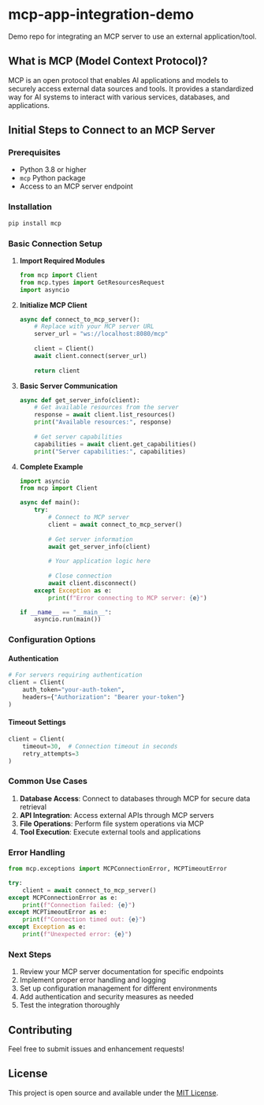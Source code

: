 # mcp-app-integration-demo

Demo repo for integrating an MCP server to use an external application/tool.

## What is MCP (Model Context Protocol)?

MCP is an open protocol that enables AI applications and models to securely access external data sources and tools. It provides a standardized way for AI systems to interact with various services, databases, and applications.

## Initial Steps to Connect to an MCP Server

### Prerequisites

- Python 3.8 or higher
- `mcp` Python package
- Access to an MCP server endpoint

### Installation

```bash
pip install mcp
```

### Basic Connection Setup

1. **Import Required Modules**
   ```python
   from mcp import Client
   from mcp.types import GetResourcesRequest
   import asyncio
   ```

2. **Initialize MCP Client**
   ```python
   async def connect_to_mcp_server():
       # Replace with your MCP server URL
       server_url = "ws://localhost:8080/mcp"
       
       client = Client()
       await client.connect(server_url)
       
       return client
   ```

3. **Basic Server Communication**
   ```python
   async def get_server_info(client):
       # Get available resources from the server
       response = await client.list_resources()
       print("Available resources:", response)
       
       # Get server capabilities
       capabilities = await client.get_capabilities()
       print("Server capabilities:", capabilities)
   ```

4. **Complete Example**
   ```python
   import asyncio
   from mcp import Client
   
   async def main():
       try:
           # Connect to MCP server
           client = await connect_to_mcp_server()
           
           # Get server information
           await get_server_info(client)
           
           # Your application logic here
           
           # Close connection
           await client.disconnect()
       except Exception as e:
           print(f"Error connecting to MCP server: {e}")
   
   if __name__ == "__main__":
       asyncio.run(main())
   ```

### Configuration Options

#### Authentication
```python
# For servers requiring authentication
client = Client(
    auth_token="your-auth-token",
    headers={"Authorization": "Bearer your-token"}
)
```

#### Timeout Settings
```python
client = Client(
    timeout=30,  # Connection timeout in seconds
    retry_attempts=3
)
```

### Common Use Cases

1. **Database Access**: Connect to databases through MCP for secure data retrieval
2. **API Integration**: Access external APIs through MCP servers
3. **File Operations**: Perform file system operations via MCP
4. **Tool Execution**: Execute external tools and applications

### Error Handling

```python
from mcp.exceptions import MCPConnectionError, MCPTimeoutError

try:
    client = await connect_to_mcp_server()
except MCPConnectionError as e:
    print(f"Connection failed: {e}")
except MCPTimeoutError as e:
    print(f"Connection timed out: {e}")
except Exception as e:
    print(f"Unexpected error: {e}")
```

### Next Steps

1. Review your MCP server documentation for specific endpoints
2. Implement proper error handling and logging
3. Set up configuration management for different environments
4. Add authentication and security measures as needed
5. Test the integration thoroughly

## Contributing

Feel free to submit issues and enhancement requests!

## License

This project is open source and available under the [MIT License](LICENSE).
